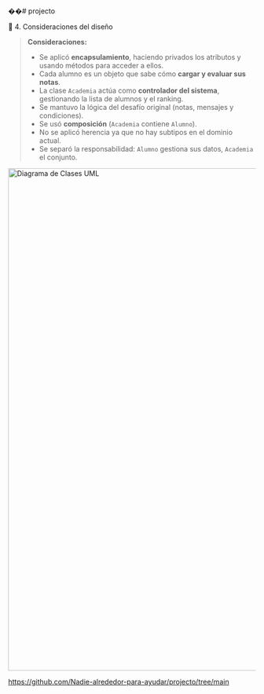 ��#   p r o j e c t o 




🧾 4. Consideraciones del diseño

> **Consideraciones:**
>
> * Se aplicó **encapsulamiento**, haciendo privados los atributos y usando métodos para acceder a ellos.
> * Cada alumno es un objeto que sabe cómo **cargar y evaluar sus notas**.
> * La clase `Academia` actúa como **controlador del sistema**, gestionando la lista de alumnos y el ranking.
> * Se mantuvo la lógica del desafío original (notas, mensajes y condiciones).
> * Se usó **composición** (`Academia` contiene `Alumno`).
> * No se aplicó herencia ya que no hay subtipos en el dominio actual.
> * Se separó la responsabilidad: `Alumno` gestiona sus datos, `Academia` el conjunto.

 <img width="1536" height="1024" alt="Diagrama de Clases UML" src="https://github.com/user-attachments/assets/c09b7db2-c0b1-420c-8493-60feb06667a8" />



https://github.com/Nadie-alrededor-para-ayudar/projecto/tree/main
